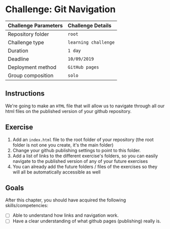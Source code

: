 # Challenge: Git Navigation

|Challenge Parameters  |Challenge Details              |
|:---------------------|:------------------------------|
|Repository folder     |`root`                         |
|Challenge type        |`learning challenge`           |
|Duration              |`1 day`                        |
|Deadline              |`10/09/2019`                   |
|Deployment method     |`GitHub pages`                 |
|Group composition     |`solo`                         |


## Instructions
We're going to make an `HTML` file that will allow us to navigate through all our html files on the published version of your github repository.


## Exercise
1. Add an `index.html` file to the root folder of your repository (the root folder is not one you create, it's the main folder)
1. Change your github publishing settings to point to this folder.
1. Add a list of links to the different exercise's folders, so you can easily navigate to the published version of any of your future exercises
1. You can already add the future folders / files of the exercises so they will all be automatically accessible as well


## Goals

After this chapter, you should have acquired the following skills/competencies:

- [ ] Able to understand how links and navigation work.
- [ ] Have a clear understanding of what github pages (publishing) really is.
